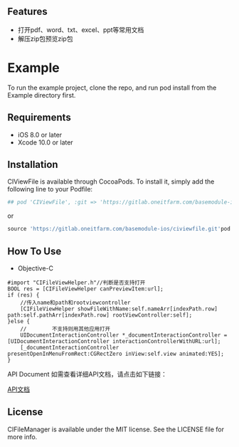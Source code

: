 ## Features
* 打开pdf、word、txt、excel、ppt等常用文档
* 解压zip包预览zip包
# Example
To run the example project, clone the repo, and run pod install from the Example directory first.

## Requirements
* iOS 8.0 or later
* Xcode 10.0 or later
## Installation
CIViewFile is available through CocoaPods. To install it, simply add the following line to your Podfile:
```ruby
## pod 'CIViewFile', :git => 'https://gitlab.oneitfarm.com/basemodule-ios/cifilemanager.git'
```
or
```ruby
source 'https://gitlab.oneitfarm.com/basemodule-ios/civiewfile.git'pod 'CIFileManager'
```
## How To Use
* Objective-C
```objc
#import "CIFileViewHelper.h"//判断是否支持打开    
BOOL res = [CIFileViewHelper canPreviewItem:url];   
if (res) {       
    //传入name和path和rootviewcontroller        
    [CIFileViewHelper showFileWithName:self.nameArr[indexPath.row] path:self.pathArr[indexPath.row] rootViewController:self];    
}else {
    //        不支持则用其他应用打开        
    UIDocumentInteractionController *_documentInteractionController = [UIDocumentInteractionController interactionControllerWithURL:url];
    [_documentInteractionController presentOpenInMenuFromRect:CGRectZero inView:self.view animated:YES];
}
```

API Document
如需查看详细API文档，请点击如下链接：

[API文档](https://gitlab.oneitfarm.com/basemodule-ios/civiewfile/blob/master/Example/CIViewFile/CIFileViewHelper.md)

## License
CIFileManager is available under the MIT license. See the LICENSE file for more info.

